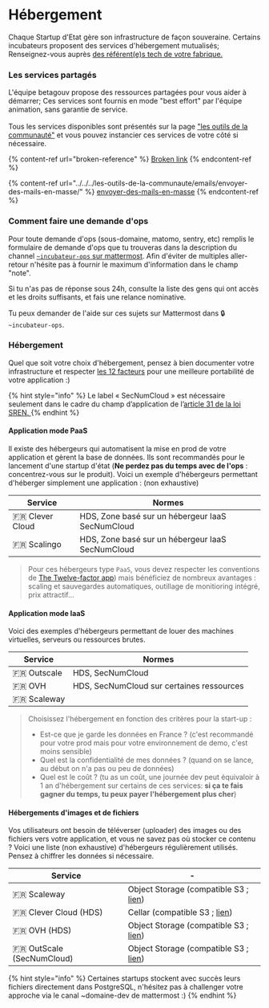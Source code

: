 # Hébergement

Chaque Startup d'Etat gère son infrastructure de façon souveraine. Certains incubateurs proposent des services d'hébergement mutualisés; Renseignez-vous auprès [des référent(e)s tech de votre fabrique.](to-do-liens-avec-les-referents-techs.md)

### Les services partagés

L'équipe betagouv propose des ressources partagées pour vous aider à démarrer; Ces services sont fournis en mode "best effort" par l'équipe animation, sans garantie de service.\
\
Tous les services disponibles sont présentés sur la page ["les outils de la communauté"](broken-reference) et vous pouvez instancier ces services de votre côté si nécessaire.

{% content-ref url="broken-reference" %}
[Broken link](broken-reference)
{% endcontent-ref %}

{% content-ref url="../../../les-outils-de-la-communaute/emails/envoyer-des-mails-en-masse/" %}
[envoyer-des-mails-en-masse](../../../les-outils-de-la-communaute/emails/envoyer-des-mails-en-masse/)
{% endcontent-ref %}

### Comment faire une demande d'ops

Pour toute demande d'ops (sous-domaine, matomo, sentry, etc) remplis le formulaire de demande d'ops que tu trouveras dans la description du channel [`~incubateur-ops` sur mattermost](https://mattermost.incubateur.net/betagouv/channels/incubateur-demandes-ops). Afin d'éviter de multiples aller-retour n'hésite pas à fournir le maximum d'information dans le champ "note".

Si tu n'as pas de réponse sous 24h, consulte la liste des gens qui ont accès et les droits suffisants, et fais une relance nominative.

Tu peux demander de l'aide sur ces sujets sur Mattermost dans 🔒`~incubateur-ops`.

### Hébergement

Quel que soit votre choix d'hébergement, pensez à bien documenter votre infrastructure et respecter [les 12 facteurs](https://12factor.net/fr/) pour une meilleure portabilité de votre application :)

{% hint style="info" %}
Le label « SecNumCloud » est nécessaire seulement dans le cadre du champ d’application de l’[article 31 de la loi SREN. ](https://www.legifrance.gouv.fr/jorf/article\_jo/JORFARTI000049563610)
{% endhint %}

#### Application mode PaaS

Il existe des hébergeurs qui automatisent la mise en prod de votre application et gèrent la base de données. Ils sont recommandés pour le lancement d'une startup d'état (**Ne perdez pas du temps avec de l'ops** : concentrez-vous sur le produit). Voici un exemple d'hébergeurs permettant d'héberger simplement une application : (non exhaustive)

| Service           | Normes                                           |
| ----------------- | ------------------------------------------------ |
| 🇫🇷 Clever Cloud | HDS, Zone basé sur un hébergeur IaaS SecNumCloud |
| 🇫🇷 Scalingo     | HDS, Zone basé sur un hébergeur IaaS SecNumCloud |

> Pour ces hébergeurs type `PaaS`, vous devez respecter les conventions de [The Twelve-factor app](https://12factor.net)) mais bénéficiez de nombreux avantages : scaling et sauvegardes automatiques, outillage de monitioring intégré, prix attractif...

#### Application mode IaaS

Voici des exemples d'hébergeurs permettant de louer des machines virtuelles, serveurs ou ressources brutes.

| Service       | Normes                                    |
| ------------- | ----------------------------------------- |
| 🇫🇷 Outscale | HDS, SecNumCloud                          |
| 🇫🇷 OVH      | HDS, SecNumCloud sur certaines ressources |
| 🇫🇷 Scaleway |                                           |

> Choisissez l'hébergement en fonction des critères pour la start-up :
>
> * Est-ce que je garde les données en France ? (c'est recommandé pour votre prod mais pour votre environnement de demo, c'est moins sensible)
> * Quel est la confidentialité de mes données ? (quand on se lance, au début on n'a pas ou peu de données)
> * Quel est le coût ? (tu as un coût, une journée dev peut équivaloir à 1 an d'hébergement sur certains de ces services: **si ça te fais gagner du temps, tu peux payer l'hébergement plus cher**)

#### Hébergements d'images et de fichiers

Vos utilisateurs ont besoin de téléverser (uploader) des images ou des fichiers vers votre application, et vous ne savez pas où stocker ce contenu ? Voici une liste (non exhaustive) d'hébergeurs régulièrement utilisés. Pensez à chiffrer les données si nécessaire.

| Service                     | -                                                                                                 |
| --------------------------- | ------------------------------------------------------------------------------------------------- |
| 🇫🇷 Scaleway               | Object Storage (compatible S3 ; [lien](https://www.scaleway.com/fr/object-storage/))              |
| 🇫🇷 Clever Cloud (HDS)     | Cellar (compatible S3 ; [lien](https://www.clever-cloud.com/cellar-s3-hosting/))                  |
| 🇫🇷 OVH (HDS)              | Object Storage (compatible S3 ; [lien](https://www.ovhcloud.com/en/public-cloud/object-storage/)) |
| 🇫🇷 OutScale (SecNumCloud) | Object Storage (compatible S3 ; [lien](https://fr.outscale.com/solutions-stockage-cloud/oos/))    |

{% hint style="info" %}
Certaines startups stockent avec succès leurs fichiers directement dans PostgreSQL, n'hésitez pas à challenger votre approche via le canal \~domaine-dev de mattermost :)
{% endhint %}

